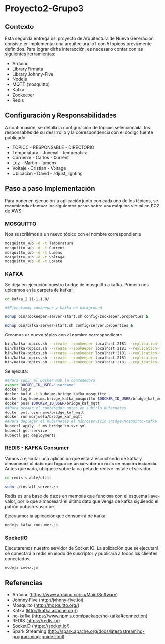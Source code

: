 # Proyecto2-Grupo3

## Contexto
Esta segunda entrega del proyecto de Arquitectura de Nueva Generación consiste en implementar una arquitectura IoT con 5 tópicos previamente definidos. Para lograr dicha interacción, es necesario contar con las siguientes herramientas:

* Arduino
* Library Firmata
* Library Johnny-Five
* Nodejs
* MQTT (mosquitto)
* Kafka
* Zookeeper
* Redis

## Configuración y Responsabilidades
A continuación, se detalla la configuración de tópicos seleccionada, los responsables de su desarrollo y la correspondencia con el código fuente publicado:
* TÓPICO - RESPONSABLE - DIRECTORIO
* Temperatura - Juvenal - temperatura
* Corriente - Carlos - Current
* Luz - Martin - lumens
* Voltaje - Cristian - Voltage
* Ubicación - David - adjust_lighting

## Paso a paso Implementación
Para poner en ejecución la aplicación junto con cada uno de los tópicos, se recomienda efectuar los siguientes pasos sobre una máquina virtual en EC2 de AWS:

### MOSQUITTO
Nos suscribimos a un nuevo tópico con el nombre correspondiente
```sh
mosquitto_sub -d -t Temperatura
mosquitto_sub -d -t Current
mosquitto_sub -d -t Lumens
mosquitto_sub -d -t Voltage
mosquitto_sub -d -t Locate
```
### KAFKA
Se deja en ejecución nuestro bridge de mosquitto a kafka. Primero nos ubicamos en la carpeta de kafka:
```sh
cd kafka_2.11-1.1.0/

##Ejecutamos zookeeper y kafka en background

nohup bin/zookeeper-server-start.sh config/zookeeper.properties & 

nohup bin/kafka-server-start.sh config/server.properties &
```
Creamos un nuevo tópico con el nombre correspondiente
```sh
bin/kafka-topics.sh --create --zookeeper localhost:2181 --replication-factor 1 --partitions 1 --topic Temperatura
bin/kafka-topics.sh --create --zookeeper localhost:2181 --replication-factor 1 --partitions 1 --topic Current
bin/kafka-topics.sh --create --zookeeper localhost:2181 --replication-factor 1 --partitions 1 --topic Lumens
bin/kafka-topics.sh --create --zookeeper localhost:2181 --replication-factor 1 --partitions 1 --topic Voltage
bin/kafka-topics.sh --create --zookeeper localhost:2181 --replication-factor 1 --partitions 1 --topic Locate
```
Se ejecuta:
```sh
##Para subir al Docker Hub la contenedora
export DOCKER_ID_USER="username"
docker login
docker build -t kube.ms.bridge_kafka_mosquitto .
docker tag kube.ms.bridge_kafka_mosquitto $DOCKER_ID_USER/bridge_kaf_mqtt
docker push $DOCKER_ID_USER/bridge_kaf_mqtt
##Para probar el contenedor antes de subirlo Kubernetes
docker pull username/bridge_kaf_mqtt
docker run morjuela/bridge_kaf_mqtt
##Para deplegar el Kubernetes el Microservicio Bridge-Mosquitto-Kafka
kubectl apply -f ms_bridge_km-svc.yml
kubectl get service
kubectl get deployments
```
### REDIS - KAFKA Consumer
Vamos a ejecutar una aplicación que estará escuchando de kafka y almacenará el dato que llegue en un servidor de redis en nuestra instancia. Antes que nada, ubíquese sobre la carpeta de redis e instale el servidor
```sh
cd redis-stable/utils

sudo ./install_server.sh
```
Redis es una base de datos en memoria que funciona con el esquema llave-valor, por lo que almacenará el último dato que venga de kafka siguiendo el patrón publish-suscribe.

Ejecutamos la aplicación que consumirá de kafka:
```sh
nodejs kafka_consumer.js
```
### SocketIO
Ejecutaremos nuestro servidor de Socket IO. La aplicación que se ejecutará se conectará a redis en modo de suscriptor y publicará a todos los clientes conectados.
```sh
nodejs index.js
```

## Referencias
* Arduino (https://www.arduino.cc/en/Main/Software)
* Johnny-Five (http://johnny-five.io/)
* Mosquitto (http://mosquitto.org/)
* Kafka (http://kafka.apache.org/)
* no-kafka (https://www.npmjs.com/package/no-kafka#connection)
* REDIS (https://redis.io/)
* SocketIO (https://socket.io/)
* Spark Streaming (http://spark.apache.org/docs/latest/streaming-programming-guide.html)
